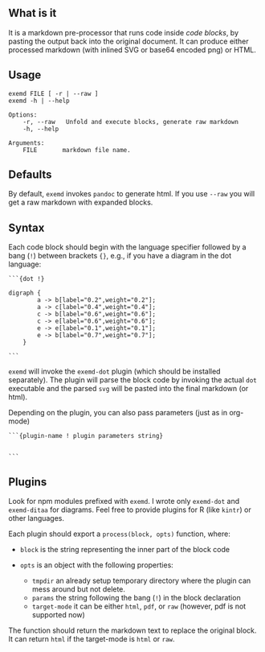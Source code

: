 
## What is it

It is a markdown pre-processor that runs code inside *code blocks*, by pasting the output back into the original document. It can produce either processed markdown (with inlined SVG or base64 encoded png) or HTML. 


## Usage

    exemd FILE [ -r | --raw ] 
    exemd -h | --help 

    Options:
        -r, --raw   Unfold and execute blocks, generate raw markdown
        -h, --help  

    Arguments: 
        FILE       markdown file name.

## Defaults

By default, `exemd` invokes `pandoc` to generate html. If you use `--raw` you will get a raw markdown with expanded blocks. 

## Syntax

Each code block should begin with the language specifier followed by a bang (`!`) between brackets `{}`, e.g., if you have a diagram in the dot language:

    ```{dot !}

    digraph {
            a -> b[label="0.2",weight="0.2"];
            a -> c[label="0.4",weight="0.4"];
            c -> b[label="0.6",weight="0.6"];
            c -> e[label="0.6",weight="0.6"];
            e -> e[label="0.1",weight="0.1"];
            e -> b[label="0.7",weight="0.7"];
        }

    ```

`exemd` will invoke the `exemd-dot` plugin (which should be installed separately). The plugin will parse the block code by invoking the actual `dot` executable and the parsed `svg` will be pasted into the final markdown (or html).

Depending on the plugin, you can also pass parameters (just as in org-mode)

    ```{plugin-name ! plugin parameters string}


    ```

## Plugins 

Look for npm modules prefixed with `exemd`. I wrote only `exemd-dot` and `exemd-ditaa` for diagrams. Feel free to provide plugins for R (like `kintr`) or other languages.

Each plugin should export a `process(block, opts)` function, where: 

* `block` is the string representing the inner part of the block code
* `opts` is an object with the following properties:

    - `tmpdir` an already setup temporary directory where the plugin can mess around but not delete.
    - `params` the string following the bang (`!`) in the block declaration
    - `target-mode` it can be either `html`, `pdf`, or `raw` (however, pdf is not supported now)

The function should return the markdown text to replace the original block. It can return `html` if the
target-mode is `html` or `raw`.



